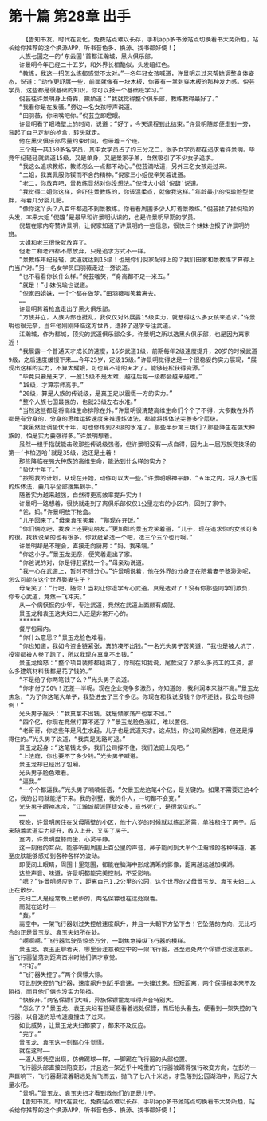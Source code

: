 # 第十篇 第28章 出手
        【告知书友，时代在变化，免费站点难以长存，手机app多书源站点切换看书大势所趋，站长给你推荐的这个换源APP，听书音色多、换源、找书都好使！】
       人族七国之一的‘东云国’首都江瀚城，黑火俱乐部。
       许景明今年已经二十五岁，和外界长相酷似，头发暗红色。
       “教练，我这一招怎么练都感觉不太对。”一名年轻女孩喊道，许景明走过来帮她调整身体姿态，说道：“动作更舒展一些，前面就像有一块木板，你要有一掌刺穿木板的那种发力感。倪芸学员，这些都是很基础的知识，你可以报一个基础班学习。”
       倪芸往许景明身上倚靠，撒娇道：“我就觉得整个俱乐部，教练教得最好了。”
       “我看你是在发骚。”旁边一名女孩哼声说道。
       “田羽薇，你闭嘴吧你。”倪芸立即瞪眼。
       许景明看了眼墙壁上的时间，说道：“好了，今天课程到此结束。”许景明随即便走到一旁，背起了自己定制的枪盒，转头就走。
       他在黑火俱乐部尽量约束时间，也带着三个班。
       三个班一共150多名学员，其中女学员占了约三分之二，很多女学员都在追求着许景明。毕竟年纪轻轻就武道15级，又是单身，又是景家子弟，自然吸引了不少女子追求。
       “我这么追求教练，教练怎么一点都不动心。”倪芸滴咕道，另外三名女孩走过来。
       “二姐，我真佩服你锲而不舍的精神。”倪家三小姐倪辛笑着说道。
       “老二，你放弃吧，景教练显然对你没想法。”倪佳大小姐‘倪馥’说道。
       “我觉得二姐你这样，会吓住景教练的，你该温柔点，就像我这样。”年龄最小的倪瑜脸型微胖，有着几分婴儿肥。
       “像你这丫头？八百年都追不到景教练。你看看周围多少人盯着景教练。”倪芸揉了揉倪瑜的头发，本来大姐‘倪馥’是最早和许景明认识的，也是许景明早期的学员。
       倪馥在家内夸赞许景明，让倪家知道了许景明的一些信息，很快三个妹妹也报了许景明的班。
       大姐和老三很快就放弃了。
       但老二和老四都不愿放弃，只是追求方式不一样。
       “景教练年纪轻轻，武道就达到15级！也是你们倪家配得上的？我们田家和景教练才算得上门当户对。”另一名女学员田羽薇走过一旁说道。
       “也不看看你长什么样。”倪芸嗤笑，“身高都不足一米五。”
       “就是！”小妹倪瑜也说道。
       “倪家四姐妹，一个个都在做梦。”田羽薇嗤笑着离去。
       ……
       许景明背着枪盒走出了黑火俱乐部。
       “万族并立，人族内部也挺乱，我仅仅对外展露15级实力，就惹得这么多女孩来追求。”许景明也很无奈，当年他刚刚降临这方世界，选择了退学专注武道。
       江瀚城，作为都城，顶尖的武道俱乐部众多。许景明之所以选黑火俱乐部，也是因为离家近！
       “我展露一个普通天才成长的速度，16岁武道1级，前期每年2级速度提升，20岁的时候武道9级，之后速度缓慢下来……今年25岁，定级15级。”许景明觉得这是一个很稳妥的实力展现，“展现出这样的实力，不算太耀眼，可也算不错的天才了。能够轻松获得资源。”
       “毕竟只要是天才，一般15级不是太难，越往后每一级都会越来越难。”
       “18级，才算宗师高手。”
       “20级，算是人族的传说级，是真正足以震慑一方的实力。”
       “整个人族七国最强的，也就23级左右水准。”
       “当然这些都是将高维生命排除在外。”许景明很清楚高维生命们个个了不得，大多数在外界都是有分身的，分身的思维运转速度来推理炼体法，都能将炼体法完善多个层级。
       “我虽然低调蛰伏十年，可也修炼到28级的水准了。那些半步第三境们？那些降生在强大种族的，怕是实力要强得多。”许景明想着。
       虽然一根手指就能击败那些传说级强者，但许景明没有一点自得，因为上一届万族竞技场的第一‘卡柏迈哈’就是35级，这还是土着！
       那些降临在强大种族的高维生命，能达到什么样的实力？
       “蛰伏十年了。”
       “按照我的计划，从现在开始，动作可以大一些。”许景明眼神平静，“五年之内，将人族七国的炼体法，要几乎全部搜集到手。”
       随着实力越来越强，自然得更高效率提升实力！
       许景明一路想着，很快就走到了离俱乐部仅仅1公里左右的小区内，回到了家中。
       “爸，妈。”许景明放下枪盒。
       “儿子回来了。”母亲袁玉笑着，“那现在开饭。”
       “你们俩吃吧，我晚上还要见朋友。”更加胖的景玉龙笑着道，“儿子，现在追求你的女孩可多的很。找我说亲的也有很多。你就赶紧选一个吧，选三个五个也行啊。”
       许景明却是不理会，直接走向厨房：“妈，我来端。”
       “你这小子。”景玉龙无奈，便笑着走出了家。
       “你爸说的对，你是得赶紧找一个。”母亲劝说道。
       “我一心在武道上，暂时不想分心。”许景明说着，他在外界的分身正在陪着妻子黎渺渺呢，怎么可能在这个世界娶妻生子？
       母亲笑了：“行吧，随你！当初让你退学专心武道，真是选对了！没有你那些同学们欺负，你专心武道，竟然一飞冲天。”
       从一个病恹恹的少年，专注武道，竟然在武道上面颇有成就。
       景玉龙和袁玉这夫妇二人还是非常开心的。
       ******
       餐厅包厢内。
       “你什么意思？”景玉龙脸色难看。
       “你也知道，我如今资金链紧张，真的凑不出钱。”一名光头男子苦笑道，“我也是被人坑了，投资都被人卷了跑了，所以我现在真拿不出钱。”
       景玉龙恼怒：“整个项目装修都结束了，你现在和我说，尾款没了？那么多员工的工资，那么多建筑材料我都是花了钱的。”
       “不是给了你两笔钱了么？”光头男子说道。
       “你才付了50%！还差一半呢。现在企业竞争多激烈，你知道的，我利润本来就不高。”景玉龙焦急，“为了你这笔大单子，我垫进去了三个多亿。你现在和我说没钱？你不还钱，我公司也得倒！”
       光头男子摇头：“我真拿不出钱，就是倾家荡产也拿不出。”
       “四个亿，你现在竟然打算不还了？”景玉龙脸色涨红，难以置信。
       “老哥哥，你这些年是风生水起，儿子也是武道天才。这点钱，你公司虽然困难，但还是撑得住的。”光头男子说道，“我真是无路可退。”
       景玉龙起身：“这笔钱太多，我们公司撑不住，我们法庭上见吧。”
       “上法庭，你也要不了多少钱。”光头男子喊道。
       景玉龙却已经出了包厢。
       光头男子脸色难看。
       “逼我。”
       “一个个都逼我。”光头男子喃喃低语，“欠景玉龙这笔4个亿，是关键的。如果不需要还这4个亿，我的公司就能活下来。我的别墅，我的仆人，一切都不会变。”
       光头男子眼神冰冷，“江瀚城帮派匪徒众多，意外死亡，是很常见的。”
       ……
       夜晚，许景明居住在父母隔壁的小区，他十六岁的时候就以练武所需，单独租住了房子。后来随着武道实力提升，收入上升，又买了房子。
       室内，许景明盘膝而坐，心灵平静。
       这一刻他的耳朵，能够听到周围上百公里的声音，鼻子能闻到大半个江瀚城的各种味道，甚至皮肤能够感知到各种各样的波动。
       即便闭上眼睛，周围十里范围，都能在脑海中形成清晰的影像，距离越远越加模湖。
       这些声音、味道，许景明都能完美控制，不受影响。
       “嗯？”许景明感应到了，距离自己1.2公里的公园，这个世界的父母景玉龙、袁玉夫妇二人正在散步。
       夫妇二人是经常晚上散步的，两名保镖也在远处跟着。
       而就在这时——
       “轰。”
       高空中，一架飞行器划过失控般速度飙升，并且一头朝下方坠下去！它坠落的方向，无比巧合的正是景玉龙、袁玉夫妇所在处。
       “啊啊啊。”飞行器驾驶员惊恐万分，一副焦急操纵飞行器的模样。
       景玉龙、袁玉正聊着天，哪里会注意夜空中的一架飞行器，甚至远处两个保镖也没注意到。当飞行器坠落到距离百米时他们俩才察觉。
       “不好。”
       “飞行器失控了。”两个保镖大惊。
       可此刻失控的飞行器，速度飙升到近乎音速，一头撞过来。短短距离，两个保镖根本来不及阻挡，而且他们俩也没实力阻挡。
       “快躲开。”两名保镖们大喊，异族保镖霍龙喊得声音特别大。
       “怎么了？”景玉龙、袁玉夫妇有些疑惑看着远处保镖，而后抬头看去，便看到一架失控的飞行器，以音速的恐怖速度撞击了过来。
       如此威势，让景玉龙夫妇都蒙了，都来不及反应。
       “完了。”
       景玉龙、袁玉这一刻都心生觉悟。
       就在这时——
       一道人影凭空出现，仿佛踢球一样，一脚踢在飞行器的头部位置。
       飞行器头部直接凹陷变形，并且这一架近乎十吨重的飞行器被踢得强行改变方向，在彭的一声巨响下，飞行器翻滚着朝远处抛飞而去，抛飞了七八十米远，才坠落到公园湖泊中，溅起了大量水花。
       “景明。”景玉龙、袁玉夫妇才看到救他们的正是儿子。
       【告知书友，时代在变化，免费站点难以长存，手机app多书源站点切换看书大势所趋，站长给你推荐的这个换源APP，听书音色多、换源、找书都好使！】